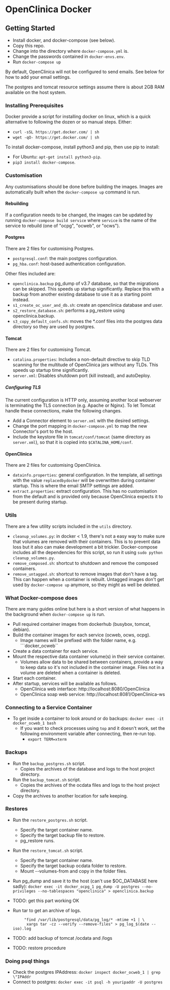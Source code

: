 # OpenClinica Docker


## Getting Started
- Install docker, and docker-compose (see below).
- Copy this repo.
- Change into the directory where ```docker-compose.yml``` is.
- Change the passwords contained in ```docker-envs.env```.
- Run ```docker-compose up```

By default, OpenClinica will not be configured to send emails. See below for 
how to add your email settings. 

The postgres and tomcat resource settings assume there is about 2GB RAM 
available on the host system.


### Installing Prerequisites
Docker provide a script for installing docker on linux, which is a quick 
alternative to following the dozen or so manual steps. Either:
- ```curl -sSL https://get.docker.com/ | sh```
- ```wget -qO- https://get.docker.com/ | sh```

To install docker-compose, install python3 and pip, then use pip to install:
- For Ubuntu: ```apt-get install python3-pip```.
- ```pip3 install docker-compose```.


### Customisation
Any customisations should be done before building the images. Images are 
automatically built when the ```docker-compose up``` command is run.


#### Rebuilding
If a configuration needs to be changed, the images can be updated by running 
```docker-compose build service``` where ```service``` is the name of the 
service to rebuild (one of "ocpg", "ocweb", or "ocws"). 


#### Postgres
There are 2 files for customising Postgres.
- ```postgresql.conf```: the main postgres configuration.
- ```pg_hba.conf```: host-based authentication configuration.

Other files included are:
- ```openclinica.backup``` pg_dump of v3.7 database, so that the migrations can 
  be skipped. This speeds up startup significantly. Replace this with a backup 
  from another existing database to use it as a starting point instead.
- ```s1_create_oc_user_and_db.sh```: create an openclinica database and user.
- ```s2_restore_database.sh```: performs a pg_restore using openclinica.backup.
- ```s3_copy_default_confs.sh```: moves the *.conf files into the postgres 
  data directory so they are used by postgres.


#### Tomcat
There are 2 files for customising Tomcat.
- ```catalina.properties```: Includes a non-default directive to skip TLD 
  scanning for the multitude of OpenClinica jars without any TLDs. This speeds 
  up startup time significantly.
- ```server.xml```: Disables shutdown port (kill instead), and autoDeploy. 


##### Configuring TLS
The current configuration is HTTP only, assuming another local webserver is 
terminating the TLS connection (e.g. Apache or Nginx). To let Tomcat handle 
these connections, make the following changes.
- Add a Connector element to ```server.xml``` with the desired settings.
- Change the port mapping in ```docker-compose.yml``` to map the new 
  Connector's port to the host.
- Include the keystore file in ```tomcat/conf/tomcat``` (same directory as 
  ```server.xml```), so that it is copied into ```$CATALINA_HOME/conf```.


#### OpenClinica
There are 2 files for customising OpenClinica. 
- ```datainfo.properties```: general configuration. In the template, all 
  settings with the value ```replacedbydocker``` will be overwritten during 
  container startup. This is where the email SMTP settings are added.
- ```extract.properties```: extract configuration. This has no customisation 
  from the default and is provided only because OpenClinica expects it to be 
  present during startup.


### Utils
There are a few utility scripts included in the ```utils``` directory.
- ```cleanup_volumes.py```: in docker < 1.9, there's not a easy way to make 
  sure that volumes are removed with their containers. This is to prevent data 
  loss but it also can make development a bit trickier. Docker-compose includes 
  all the dependencies for this script, so run it using 
  ```sudo python cleanup_volumes.py```.
- ```remove_composed.sh```: shortcut to shutdown and remove the composed 
  containers.
- ```remove_untagged.sh```: shortcut to remove images that don't have a tag. 
  This can happen when a container is rebuilt. Untagged images don't get used 
  by ```docker-compose up``` anymore, so they might as well be deleted.


### What Docker-compose does
There are many guides online but here is a short version of what happens in the 
background when ```docker-compose up``` is run.
- Pull required container images from dockerhub (busybox, tomcat, debian).
- Build the container images for each service (ocweb, ocws, ocpg).
  - Image names will be prefixed with the folder name, e.g. ```docker_ocweb``
- Create a data container for each service.
- Mount the respective data container volume(s) in their service container.
  - Volumes allow data to be shared between containers, provide a way to keep 
    data so it's not included in the container image. Files not in a volume 
    are deleted when a container is deleted.
- Start each container.
- After startup, services will be available as follows.
  + OpenClinica web interface: http://localhost:8080/OpenClinica
  + OpenClinica soap web service: http://localhost:8081/OpenClinica-ws


### Connecting to a Service Container
- To get inside a container to look around or do backups:
  ```docker exec -it docker_ocweb_1 bash```
  + If you want to check processes using ```top``` and it doesn't work, set the 
    following environment variable after connecting, then re-run top.
    - ```export TERM=xterm```
    

### Backups
- Run the ```backup_postgres.sh``` script.
  + Copies the archives of the database and logs to the host project directory.
- Run the ```backup_tomcat.sh``` script.
  + Copies the archives of the ocdata files and logs to the host project directory.
- Copy the archives to another location for safe keeping.


### Restores
- Run the ```restore_postgres.sh``` script.
  - Specify the target container name.
  - Specify the target backup file to restore.
  - pg_restore runs.
- Run the ```restore_tomcat.sh``` script.
  - Specify the target container name.
  - Specify the target backup ocdata folder to restore.
  - Mount --volumes-from and copy in the folder files.



- Run pg_dump and save it to the host (can't use $OC_DATABASE here sadly):
  ```docker exec -it docker_ocpg_1 pg_dump -U postgres --no-privileges --no-tablespaces "openclinica" > openclinica.backup```

- TODO: get this part working OK
- Run tar to get an archive of logs.
  ```docker exec -it docker_ocpg_1 \ 
       "find /var/lib/postgresql/data/pg_log/* -mtime +1 | \
        xargs tar -cz --verify --remove-files" > pg_log_$(date --iso).log

- TODO: add backup of tomcat /ocdata and /logs
- TODO: restore procedure


### Doing psql things
- Check the postgres IPAddress: ```docker inspect docker_ocweb_1 | grep \"IPAddr```
- Connect to postgres: ```docker exec -it psql -h youripaddr -U postgres```
  